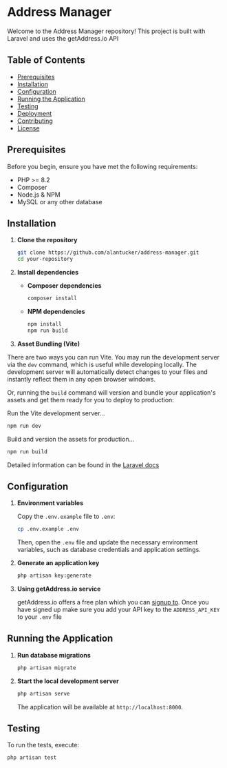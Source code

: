 # Address Manager

Welcome to the Address Manager repository! This project is built with Laravel and uses the getAddress.io API

## Table of Contents

- [Prerequisites](#prerequisites)
- [Installation](#installation)
- [Configuration](#configuration)
- [Running the Application](#running-the-application)
- [Testing](#testing)
- [Deployment](#deployment)
- [Contributing](#contributing)
- [License](#license)

## Prerequisites

Before you begin, ensure you have met the following requirements:

- PHP >= 8.2
- Composer
- Node.js & NPM
- MySQL or any other database

## Installation

1. **Clone the repository**

    ```sh
    git clone https://github.com/alantucker/address-manager.git
    cd your-repository
    ```

2. **Install dependencies**

    - **Composer dependencies**

        ```sh
        composer install
        ```

    - **NPM dependencies**

        ```sh
        npm install
        npm run build
        ```
      
3. **Asset Bundling (Vite)**

There are two ways you can run Vite. You may run the development server via the `dev` command, which is useful while developing locally. The development server will automatically detect changes to your files and instantly reflect them in any open browser windows.

Or, running the `build` command will version and bundle your application's assets and get them ready for you to deploy to production:

Run the Vite development server...

```sh
npm run dev
```

Build and version the assets for production...

```sh
npm run build
```

Detailed information can be found in the [Laravel docs](https://laravel.com/docs/11.x/vite)


## Configuration

1. **Environment variables**

   Copy the `.env.example` file to `.env`:

    ```sh
    cp .env.example .env
    ```

   Then, open the `.env` file and update the necessary environment variables, such as database credentials and application settings.

2. **Generate an application key**

    ```sh
    php artisan key:generate
    ```

3. **Using getAddress.io service**

    getAddress.io offers a free plan which you can [signup to](https://admin.getaddress.io/account/sign-up). Once you have signed up make sure you add your API key to the `ADDRESS_API_KEY` to your `.env` file

## Running the Application

1. **Run database migrations**

    ```sh
    php artisan migrate
    ```

2. **Start the local development server**

    ```sh
    php artisan serve
    ```

   The application will be available at `http://localhost:8000`.

## Testing

To run the tests, execute:

```sh
php artisan test
